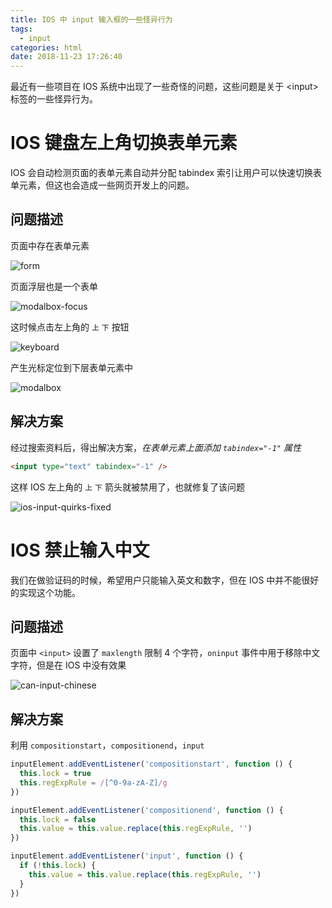 ```yaml
---
title: IOS 中 input 输入框的一些怪异行为
tags:
  - input
categories: html
date: 2018-11-23 17:26:40
---
```



最近有一些项目在 IOS 系统中出现了一些奇怪的问题，这些问题是关于 &lt;input&gt; 标签的一些怪异行为。

<!--more-->

# IOS 键盘左上角切换表单元素

IOS 会自动检测页面的表单元素自动并分配 tabindex 索引让用户可以快速切换表单元素，但这也会造成一些网页开发上的问题。

## 问题描述

页面中存在表单元素

![form](./form.png)

页面浮层也是一个表单

![modalbox-focus](./modalbox-focus.png)

这时候点击左上角的 `上` `下` 按钮

![keyboard](./keyboard.png)

产生光标定位到下层表单元素中

![modalbox](./modalbox.png)

## 解决方案

经过搜索资料后，得出解决方案，*在表单元素上面添加 `tabindex="-1"` 属性*

```html
<input type="text" tabindex="-1" />
```

这样 IOS 左上角的 `上` `下` 箭头就被禁用了，也就修复了该问题

![ios-input-quirks-fixed](./ios-input-quirks-fixed.png)

# IOS 禁止输入中文

我们在做验证码的时候，希望用户只能输入英文和数字，但在 IOS 中并不能很好的实现这个功能。

## 问题描述

页面中 `<input>` 设置了 `maxlength` 限制 4 个字符，`oninput` 事件中用于移除中文字符，但是在 IOS 中没有效果

![can-input-chinese](./can-input-chinese.png)

## 解决方案

利用 `compositionstart`，`compositionend`，`input`

```js
inputElement.addEventListener('compositionstart', function () {
  this.lock = true
  this.regExpRule = /[^0-9a-zA-Z]/g
})

inputElement.addEventListener('compositionend', function () {
  this.lock = false
  this.value = this.value.replace(this.regExpRule, '')
})

inputElement.addEventListener('input', function () {
  if (!this.lock) {
    this.value = this.value.replace(this.regExpRule, '')
  }
})
```
